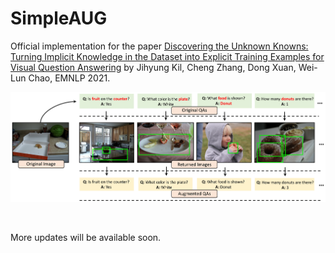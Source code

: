 # SimpleAUG

Official implementation for the paper [Discovering the Unknown Knowns:
Turning Implicit Knowledge in the Dataset into Explicit Training Examples for Visual Question Answering](https://) by Jihyung Kil, Cheng Zhang, Dong Xuan, Wei-Lun Chao, EMNLP 2021.

<p align="center">
  <img src="./figs/fig_2.png" width="100%" height="5%"></center>
</p>
<br/>

More updates will be available soon.
